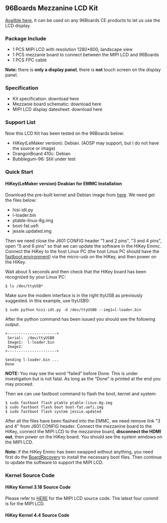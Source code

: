 ## 96Boards Mezzanine LCD Kit
[Availble here](http://www.lenovator.com/product/102.html), it can be used on any 96Boards CE products to let us use the LCD display.

### Package Include
- 1 PCS MIPI LCD with resolution 1280*800, landscape view
- 1 PCS mezzanie board to connect between the MIPI LCD and 96Boards
- 1 PCS FPC cable

**Note:** there is **only a display panel**, there is **not** touch screen on the display panel.

### Specification
- Kit specification: download here
- Mezzanie board schematic: download here
- MIPI LCD display datesheet: download here



### Support List
Now this LCD Kit has been tested on the 96Boards below:
- HiKey(LeMaker version): Debian. (AOSP may support, but I do not have the source or image)
- DrangonBoard 410c: Debian
- Bubblegum-96: Still under test

### Quick Start
#### HiKey(LeMaker version) Deabian for EMMC Installation
Download the pre-built kernel and Debian image from [here](https://github.com/Tony-HIT/96Boards_Mezzanine_LCD_Kit/blob/master/firmware/hikey_debian/download_link.md). We need get the files below:
- hisi-idt.py
- l-loader.bin
- ptable-linux-8g.img
- boot-fat.uefi
- jessie.updated.img

Then we need close the J601 CONFIG header "1 and 2 pins", "3 and 4 pins", open "5 and 6 pins" so that we can update the software in the HiKey Emmc. Connect the HiKey to the host Linux PC (the host Linux PC should have the [fastboot environment](https://github.com/96boards/documentation/blob/master/ConsumerEdition/HiKey/Installation/BoardRecovery.md#make-sure-fastboot-is-set-up-on-host-computer/)) via the micro-usb on the HiKey, and then power on the HiKey.

Wait about 5 seconds and then check that the HiKey board has been recognized by your Linux PC:
```
$ ls /dev/ttyUSB*
```
Make sure the modem interface is in the right ttyUSB as previously suggested. In this example, use ttyUSB0:

```
$ sudo python hisi-idt.py -d /dev/ttyUSB0 --img1=l-loader.bin
```
After the python command has been issued you should see the following output. 

```
+----------------------+
 Serial:  /dev/ttyUSB0
 Image1:  l-loader.bin
 Image2:  
+----------------------+

Sending l-loader.bin ...
Done
```
**NOTE:** You may see the word “failed” before Done. This is under investigation but is not fatal. As long as the “Done” is printed at the end you may proceed.

Then we can use fastboot command to flash the boot, kernel and system:
```
$ sudo fastboot flash ptable ptable-linux-8g.img
$ sudo fastboot flash boot boot-fat.uefi.img 
$ sudo fastboot flash system jessie.updated
```
After all the files have been flashed into the EMMC, we need remove link "3 and 4" from J601 CONFIG  header. Connect the mezzanine board to the HiKey, connect the MIPI LCD to the mezzanine board, **disconnect the HDMI out**, then power on the HiKey board. You should see the system windows on the MIPI LCD.

**Note:** if the HiKey Emmc has been swapped without anything, you need first do the [BoardRecovery](https://github.com/96boards/documentation/blob/master/ConsumerEdition/HiKey/Installation/BoardRecovery.md) to install the necessary boot files. Then continue to update the software to support the MIPI LCD.

### Kernel Source Code 
#### HiKey Kernel 3.18 Source Code
Please refer to [HERE](https://github.com/xin3liang/linux/tree/hikey-tracking-integration-devel-drm-dsi-panel) for the MIPI LCD source code. The latest four commit is for the MIPI LCD.

#### HiKey Kernel 4.4 Source Code 









